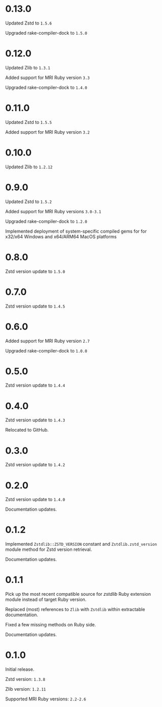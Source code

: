 # 0.13.0

Updated Zstd to `1.5.6`

Upgraded rake-compiler-dock to `1.5.0`


# 0.12.0

Updated Zlib to `1.3.1`

Added support for MRI Ruby version `3.3`

Upgraded rake-compiler-dock to `1.4.0`


# 0.11.0

Updated Zstd to `1.5.5`

Added support for MRI Ruby version `3.2`


# 0.10.0

Updated Zlib to `1.2.12`


# 0.9.0

Updated Zstd to `1.5.2`

Added support for MRI Ruby versions `3.0-3.1`

Upgraded rake-compiler-dock to `1.2.0`

Implemented deployment of system-specific compiled gems for for x32/x64 Windows and x64/ARM64 MacOS platforms


# 0.8.0

Zstd version update to `1.5.0`


# 0.7.0

Zstd version update to `1.4.5`


# 0.6.0

Added support for MRI Ruby version `2.7`

Upgraded rake-compiler-dock to `1.0.0`


# 0.5.0

Zstd version update to `1.4.4`


# 0.4.0

Zstd version update to `1.4.3`

Relocated to GitHub.


# 0.3.0

Zstd version update to `1.4.2`


# 0.2.0

Zstd version update to `1.4.0`

Documentation updates.


# 0.1.2

Implemented `Zstdlib::ZSTD_VERSION` constant and `Zstdlib.zstd_version` module method for Zstd version retrieval.
 
Documentation updates.


# 0.1.1

Pick up the most recent compatible source for _zstdlib_ Ruby extension module instead of target Ruby version.

Replaced (most) references to `Zlib` with `Zstdlib` within extractable documentation.

Fixed a few missing methods on Ruby side.

Documentation updates.


# 0.1.0

Initial release.

Zstd version: `1.3.8`

Zlib version: `1.2.11`

Supported MRI Ruby versions: `2.2-2.6`

